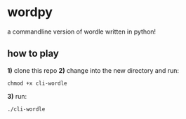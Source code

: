 # wordpy
a commandline version of wordle written in python!
## how to play
**1)** clone this repo
**2)** change into the new directory and run:
```
chmod +x cli-wordle
```
**3)** run:
```
./cli-wordle
```
